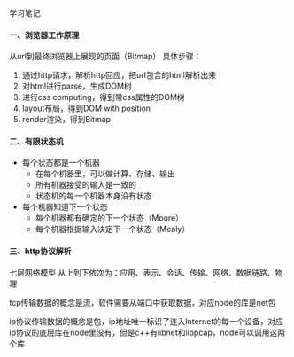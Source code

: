 学习笔记
#### 一、浏览器工作原理
从url到最终浏览器上展现的页面（Bitmap）
具体步骤：
1. 通过http请求，解析http回应，把url包含的html解析出来
2. 对html进行parse，生成DOM树
3. 进行css computing，得到带css属性的DOM树
4. layout布局，得到DOM with position
5. render渲染，得到Bitmap

#### 二、有限状态机
+ 每个状态都是一个机器
  + 在每个机器里，可以做计算、存储、输出
  + 所有机器接受的输入是一致的
  + 状态机的每一个机器本身没有状态
+ 每个机器知道下一个状态
  + 每个机器都有确定的下一个状态（Moore）
  + 每个机器根据输入决定下一个状态（Mealy）

#### 三、http协议解析
七层网络模型
从上到下依次为：应用、表示、会话、传输、网络、数据链路、物理

tcp传输数据的概念是流，软件需要从端口中获取数据，对应node的库是net包

ip协议传输数据的概念是包，ip地址唯一标识了连入Internet的每一个设备，对应ip协议的底层库在node里没有，但是c++有libnet和libpcap，node可以调用这两个库

